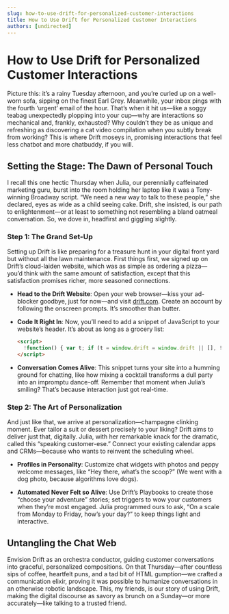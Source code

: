 ```yaml
---
slug: how-to-use-drift-for-personalized-customer-interactions
title: How to Use Drift for Personalized Customer Interactions
authors: [undirected]
---
```


# How to Use Drift for Personalized Customer Interactions

Picture this: it’s a rainy Tuesday afternoon, and you’re curled up on a well-worn sofa, sipping on the finest Earl Grey. Meanwhile, your inbox pings with the fourth ‘urgent’ email of the hour. That’s when it hit us—like a soggy teabag unexpectedly plopping into your cup—why are interactions so mechanical and, frankly, exhausted? Why couldn’t they be as unique and refreshing as discovering a cat video compilation when you subtly break from working? This is where Drift moseys in, promising interactions that feel less chatbot and more chatbuddy, if you will.

## Setting the Stage: The Dawn of Personal Touch

I recall this one hectic Thursday when Julia, our perennially caffeinated marketing guru, burst into the room holding her laptop like it was a Tony-winning Broadway script. “We need a new way to talk to these people,” she declared, eyes as wide as a child seeing cake. Drift, she insisted, is our path to enlightenment—or at least to something not resembling a bland oatmeal conversation. So, we dove in, headfirst and giggling slightly.

### Step 1: The Grand Set-Up

Setting up Drift is like preparing for a treasure hunt in your digital front yard but without all the lawn maintenance. First things first, we signed up on Drift’s cloud-laiden website, which was as simple as ordering a pizza—you’d think with the same amount of satisfaction, except that this satisfaction promises richer, more seasoned connections.

- **Head to the Drift Website**: Open your web browser—kiss your ad-blocker goodbye, just for now—and visit [drift.com](https://drift.com). Create an account by following the onscreen prompts. It’s smoother than butter.

- **Code It Right In**: Now, you’ll need to add a snippet of JavaScript to your website’s header. It’s about as long as a grocery list: 

  ```html
  <script>
    !function() { var t; if (t = window.drift = window.drift || [], !t.init) return t.invoked ? void (window.console && console.error && console.error("Drift snippet included twice.")) : (t.invoked = !0, t.methods = ["startConversation", "identify", "track", "reset", "debug", "show"], t.factory = function(e) { return function() { var n; return n = Array.prototype.slice.call(arguments), n.unshift(e), t.push(n), t; } }, t.methods.forEach(function(e) { t[e] = t.factory(e); }), t.load = function(t) { var e, n, o; e = 3e5, n = document.createElement("script"), n.type = "text/javascript", n.async = !0, n.crossorigin = "anonymous", n.src = "https://cdn.drift.com/js/drift." + t + ".js", o = document.getElementsByTagName("head")[0], o.appendChild(n); }, t.load("1st-instance-code")); }();
  </script>
  ```

- **Conversation Comes Alive**: This snippet turns your site into a humming ground for chatting, like how mixing a cocktail transforms a dull party into an impromptu dance-off. Remember that moment when Julia’s smiling? That’s because interaction just got real-time.

### Step 2: The Art of Personalization

And just like that, we arrive at personalization—champagne clinking moment. Ever tailor a suit or dessert precisely to your liking? Drift aims to deliver just that, digitally. Julia, with her remarkable knack for the dramatic, called this “speaking customer-ese.” Connect your existing calendar apps and CRMs—because who wants to reinvent the scheduling wheel.

- **Profiles in Personality**: Customize chat widgets with photos and peppy welcome messages, like “Hey there, what’s the scoop?” (We went with a dog photo, because algorithms love dogs).

- **Automated Never Felt so Alive**: Use Drift’s Playbooks to create those “choose your adventure” stories; set triggers to wow your customers when they’re most engaged. Julia programmed ours to ask, “On a scale from Monday to Friday, how’s your day?” to keep things light and interactive.

## Untangling the Chat Web

Envision Drift as an orchestra conductor, guiding customer conversations into graceful, personalized compositions. On that Thursday—after countless sips of coffee, heartfelt puns, and a tad bit of HTML gumption—we crafted a communication elixir, proving it was possible to humanize conversations in an otherwise robotic landscape. This, my friends, is our story of using Drift, making the digital discourse as savory as brunch on a Sunday—or more accurately—like talking to a trusted friend.